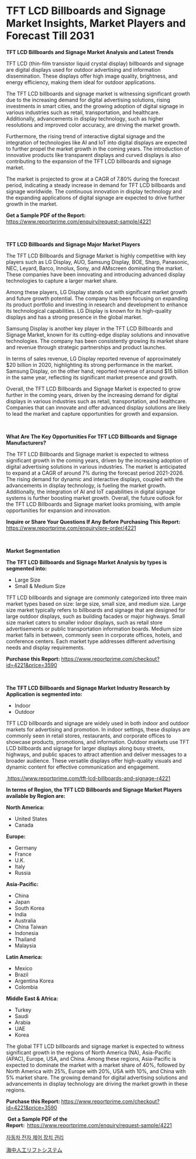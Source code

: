 <p><h1>TFT LCD Billboards and Signage Market Insights, Market Players and Forecast Till 2031</h1></p><p><strong>TFT LCD Billboards and Signage Market Analysis and Latest Trends</strong></p>
<p><p>TFT LCD (thin-film transistor liquid crystal display) billboards and signage are digital displays used for outdoor advertising and information dissemination. These displays offer high image quality, brightness, and energy efficiency, making them ideal for outdoor applications.</p><p>The TFT LCD billboards and signage market is witnessing significant growth due to the increasing demand for digital advertising solutions, rising investments in smart cities, and the growing adoption of digital signage in various industries such as retail, transportation, and healthcare. Additionally, advancements in display technology, such as higher resolutions and improved color accuracy, are driving the market growth.</p><p>Furthermore, the rising trend of interactive digital signage and the integration of technologies like AI and IoT into digital displays are expected to further propel the market growth in the coming years. The introduction of innovative products like transparent displays and curved displays is also contributing to the expansion of the TFT LCD billboards and signage market.</p><p>The market is projected to grow at a CAGR of 7.80% during the forecast period, indicating a steady increase in demand for TFT LCD billboards and signage worldwide. The continuous innovation in display technology and the expanding applications of digital signage are expected to drive further growth in the market.</p></p>
<p><strong>Get a Sample PDF of the Report:&nbsp;</strong> <a href="https://www.reportprime.com/enquiry/request-sample/4221">https://www.reportprime.com/enquiry/request-sample/4221</a></p>
<p>&nbsp;</p>
<p><strong>TFT LCD Billboards and Signage Major Market Players</strong></p>
<p><p>The TFT LCD Billboards and Signage Market is highly competitive with key players such as LG Display, AUO, Samsung Display, BOE, Sharp, Panasonic, NEC, Leyard, Barco, Innolux, Sony, and AMscreen dominating the market. These companies have been innovating and introducing advanced display technologies to capture a larger market share.</p><p>Among these players, LG Display stands out with significant market growth and future growth potential. The company has been focusing on expanding its product portfolio and investing in research and development to enhance its technological capabilities. LG Display is known for its high-quality displays and has a strong presence in the global market.</p><p>Samsung Display is another key player in the TFT LCD Billboards and Signage Market, known for its cutting-edge display solutions and innovative technologies. The company has been consistently growing its market share and revenue through strategic partnerships and product launches.</p><p>In terms of sales revenue, LG Display reported revenue of approximately $20 billion in 2020, highlighting its strong performance in the market. Samsung Display, on the other hand, reported revenue of around $15 billion in the same year, reflecting its significant market presence and growth.</p><p>Overall, the TFT LCD Billboards and Signage Market is expected to grow further in the coming years, driven by the increasing demand for digital displays in various industries such as retail, transportation, and healthcare. Companies that can innovate and offer advanced display solutions are likely to lead the market and capture opportunities for growth and expansion.</p></p>
<p>&nbsp;</p>
<p><strong>What Are The Key Opportunities For TFT LCD Billboards and Signage Manufacturers?</strong></p>
<p><p>The TFT LCD Billboards and Signage market is expected to witness significant growth in the coming years, driven by the increasing adoption of digital advertising solutions in various industries. The market is anticipated to expand at a CAGR of around 7% during the forecast period 2021-2026. The rising demand for dynamic and interactive displays, coupled with the advancements in display technology, is fueling the market growth. Additionally, the integration of AI and IoT capabilities in digital signage systems is further boosting market growth. Overall, the future outlook for the TFT LCD Billboards and Signage market looks promising, with ample opportunities for expansion and innovation.</p></p>
<p><strong>Inquire or Share Your Questions If Any Before Purchasing This Report:</strong> <a href="https://www.reportprime.com/enquiry/pre-order/4221">https://www.reportprime.com/enquiry/pre-order/4221</a></p>
<p>&nbsp;</p>
<p><strong>Market Segmentation</strong></p>
<p><strong>The TFT LCD Billboards and Signage Market Analysis by types is segmented into:</strong></p>
<p><ul><li>Large Size</li><li>Small & Medium Size</li></ul></p>
<p><p>TFT LCD billboards and signage are commonly categorized into three main market types based on size: large size, small size, and medium size. Large size market typically refers to billboards and signage that are designed for large outdoor displays, such as building facades or major highways. Small size market caters to smaller indoor displays, such as retail store advertisements or public transportation information boards. Medium size market falls in between, commonly seen in corporate offices, hotels, and conference centers. Each market type addresses different advertising needs and display requirements.</p></p>
<p><strong>Purchase this Report:&nbsp;</strong><a href="https://www.reportprime.com/checkout?id=4221&price=3590">https://www.reportprime.com/checkout?id=4221&price=3590</a></p>
<p>&nbsp;</p>
<p><strong>The TFT LCD Billboards and Signage Market Industry Research by Application is segmented into:</strong></p>
<p><ul><li>Indoor</li><li>Outdoor</li></ul></p>
<p><p>TFT LCD billboards and signage are widely used in both indoor and outdoor markets for advertising and promotion. In indoor settings, these displays are commonly seen in retail stores, restaurants, and corporate offices to showcase products, promotions, and information. Outdoor markets use TFT LCD billboards and signage for larger displays along busy streets, highways, and public spaces to attract attention and deliver messages to a broader audience. These versatile displays offer high-quality visuals and dynamic content for effective communication and engagement.</p></p>
<p><a href="https://www.reportprime.com/tft-lcd-billboards-and-signage-r4221">&nbsp;https://www.reportprime.com/tft-lcd-billboards-and-signage-r4221</a></p>
<p><strong>In terms of Region, the TFT LCD Billboards and Signage Market Players available by Region are:</strong></p>
<p>
    <p> <strong> North America: </strong>
        <ul>
            <li>United States</li>
            <li>Canada</li>
        </ul>
        </p> 
    <p> <strong> Europe: </strong>
        <ul>
            <li>Germany</li>
            <li>France</li>
            <li>U.K.</li>
            <li>Italy</li>
            <li>Russia</li>
        </ul>
        </p> 
    <p> <strong> Asia-Pacific: </strong>
        <ul>
            <li>China</li>
            <li>Japan</li>
            <li>South Korea</li>
            <li>India</li>
            <li>Australia</li>
            <li>China Taiwan</li>
            <li>Indonesia</li>
            <li>Thailand</li>
            <li>Malaysia</li>
        </ul>
        </p> 
    <p> <strong> Latin America: </strong>
        <ul>
            <li>Mexico</li>
            <li>Brazil</li>
            <li>Argentina Korea</li>
            <li>Colombia</li>
        </ul>
        </p> 
    <p> <strong> Middle East & Africa: </strong>
        <ul>
            <li>Turkey</li>
            <li>Saudi</li>
            <li>Arabia</li>
            <li>UAE</li>
            <li>Korea</li>
        </ul>
    </p>
    </p>
<p><p>The global TFT LCD billboards and signage market is expected to witness significant growth in the regions of North America (NA), Asia-Pacific (APAC), Europe, USA, and China. Among these regions, Asia-Pacific is expected to dominate the market with a market share of 40%, followed by North America with 25%, Europe with 20%, USA with 10%, and China with 5% market share. The growing demand for digital advertising solutions and advancements in display technology are driving the market growth in these regions.</p></p>
<p><strong>Purchase this Report: </strong><a href="https://www.reportprime.com/checkout?id=4221&price=3590">https://www.reportprime.com/checkout?id=4221&price=3590</a></p>
<p>&nbsp;<strong>Get a Sample PDF of the Report:&nbsp;&nbsp;</strong><a href="https://www.reportprime.com/enquiry/request-sample/4221">https://www.reportprime.com/enquiry/request-sample/4221</a></p>
<p><strong></strong></p>
<p><p><a href="https://github.com/hxzi07639916/Market-Research-Report-List-4/blob/main/6580556103989.md">자동차 전자 제어 장치 관리</a></p><p><a href="https://github.com/ihabdkwlxs948/Market-Research-Report-List-4/blob/main/175452083838.md">海中人工リフトシステム</a></p></p>